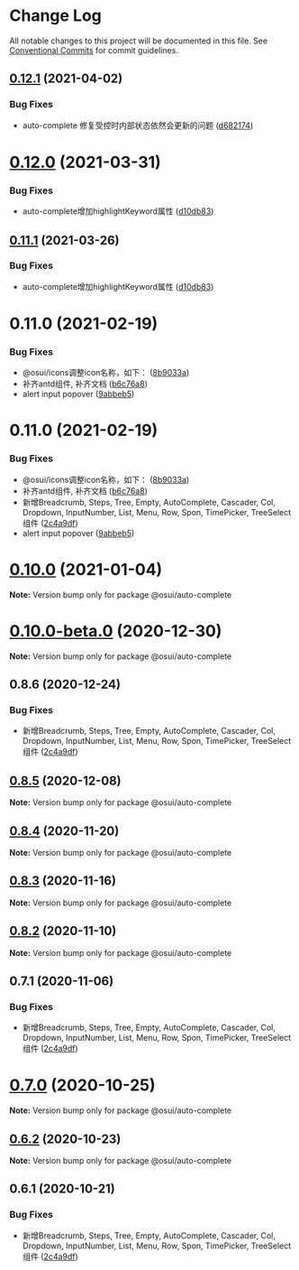 # Change Log

All notable changes to this project will be documented in this file.
See [Conventional Commits](https://conventionalcommits.org) for commit guidelines.

## [0.12.1](https://gitee.com/gitee-fe/osui/tree/master/compare/v0.12.0...v0.12.1) (2021-04-02)


### Bug Fixes

* auto-complete 修复受控时内部状态依然会更新的问题 ([d682174](https://gitee.com/gitee-fe/osui/tree/master/commits/d6821745cabacdc57bf08bc6ee33959a9b367f28))





# [0.12.0](https://gitee.com/gitee-fe/osui/tree/master/compare/v0.11.0...v0.12.0) (2021-03-31)


### Bug Fixes

* auto-complete增加highlightKeyword属性 ([d10db83](https://gitee.com/gitee-fe/osui/tree/master/commits/d10db83a6aa2896d24dc5df5d1191a1770a95017))





## [0.11.1](https://gitee.com/gitee-fe/osui/tree/master/compare/@osui/auto-complete@0.10.0...@osui/auto-complete@0.11.1) (2021-03-26)


### Bug Fixes

* auto-complete增加highlightKeyword属性 ([d10db83](https://gitee.com/gitee-fe/osui/tree/master/commits/d10db83a6aa2896d24dc5df5d1191a1770a95017))



# 0.11.0 (2021-02-19)


### Bug Fixes

* @osui/icons调整icon名称，如下： ([8b9033a](https://gitee.com/gitee-fe/osui/tree/master/commits/8b9033af14f14ebae853692523739ca22c64123a))
* 补齐antd组件, 补齐文档 ([b6c76a8](https://gitee.com/gitee-fe/osui/tree/master/commits/b6c76a864b121479e151a97e926546f3370d0aed))
* alert input popover ([9abbeb5](https://gitee.com/gitee-fe/osui/tree/master/commits/9abbeb5e19acebdb41f93b7abc683f6c541295d3))





# 0.11.0 (2021-02-19)


### Bug Fixes

* @osui/icons调整icon名称，如下： ([8b9033a](https://gitee.com/gitee-fe/osui/tree/master/commits/8b9033af14f14ebae853692523739ca22c64123a))
* 补齐antd组件, 补齐文档 ([b6c76a8](https://gitee.com/gitee-fe/osui/tree/master/commits/b6c76a864b121479e151a97e926546f3370d0aed))
* 新增Breadcrumb, Steps, Tree, Empty, AutoComplete, Cascader, Col, Dropdown, InputNumber, List, Menu, Row, Spon, TimePicker, TreeSelect 组件 ([2c4a9df](https://gitee.com/gitee-fe/osui/tree/master/commits/2c4a9df6af2a0283da7027a20043b0ccebceb2c4))
* alert input popover ([9abbeb5](https://gitee.com/gitee-fe/osui/tree/master/commits/9abbeb5e19acebdb41f93b7abc683f6c541295d3))





# [0.10.0](https://gitee.com/gitee-fe/osui/tree/master/compare/@osui/auto-complete@0.10.0-beta.0...@osui/auto-complete@0.10.0) (2021-01-04)

**Note:** Version bump only for package @osui/auto-complete





# [0.10.0-beta.0](https://gitee.com/gitee-fe/osui/tree/master/compare/@osui/auto-complete@0.8.6...@osui/auto-complete@0.10.0-beta.0) (2020-12-30)

**Note:** Version bump only for package @osui/auto-complete





## 0.8.6 (2020-12-24)


### Bug Fixes

* 新增Breadcrumb, Steps, Tree, Empty, AutoComplete, Cascader, Col, Dropdown, InputNumber, List, Menu, Row, Spon, TimePicker, TreeSelect 组件 ([2c4a9df](https://gitee.com/gitee-fe/osui/tree/master/commits/2c4a9df6af2a0283da7027a20043b0ccebceb2c4))





## [0.8.5](https://gitee.com/gitee-fe/osui/tree/master/compare/@osui/auto-complete@0.8.4...@osui/auto-complete@0.8.5) (2020-12-08)

**Note:** Version bump only for package @osui/auto-complete





## [0.8.4](https://gitee.com/gitee-fe/osui/tree/master/compare/@osui/auto-complete@0.8.3...@osui/auto-complete@0.8.4) (2020-11-20)

**Note:** Version bump only for package @osui/auto-complete





## [0.8.3](https://gitee.com/gitee-fe/osui/tree/master/compare/@osui/auto-complete@0.8.2...@osui/auto-complete@0.8.3) (2020-11-16)

**Note:** Version bump only for package @osui/auto-complete





## [0.8.2](https://gitee.com/gitee-fe/osui/tree/master/compare/@osui/auto-complete@0.6.2...@osui/auto-complete@0.8.2) (2020-11-10)

**Note:** Version bump only for package @osui/auto-complete





## 0.7.1 (2020-11-06)


### Bug Fixes

* 新增Breadcrumb, Steps, Tree, Empty, AutoComplete, Cascader, Col, Dropdown, InputNumber, List, Menu, Row, Spon, TimePicker, TreeSelect 组件 ([2c4a9df](https://gitee.com/gitee-fe/osui/tree/master/commits/2c4a9df6af2a0283da7027a20043b0ccebceb2c4))





# [0.7.0](https://gitee.com/gitee-fe/osui/tree/master/compare/@osui/auto-complete@0.6.2...@osui/auto-complete@0.7.0) (2020-10-25)

**Note:** Version bump only for package @osui/auto-complete





## [0.6.2](https://gitee.com/gitee-fe/osui/tree/master/compare/@osui/auto-complete@0.6.1...@osui/auto-complete@0.6.2) (2020-10-23)

**Note:** Version bump only for package @osui/auto-complete





## 0.6.1 (2020-10-21)


### Bug Fixes

* 新增Breadcrumb, Steps, Tree, Empty, AutoComplete, Cascader, Col, Dropdown, InputNumber, List, Menu, Row, Spon, TimePicker, TreeSelect 组件 ([2c4a9df](https://gitee.com/gitee-fe/osui/tree/master/commits/2c4a9df6af2a0283da7027a20043b0ccebceb2c4))

